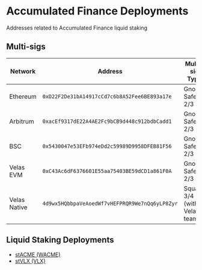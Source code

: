 # Accumulated Finance Deployments
Addresses related to Accumulated Finance liquid staking

## Multi-sigs
| Network | Address | Multi-sig Type | Explorer |
| -- | -- | -- | -- |
| Ethereum | `0xD22F2De31bA14917cCd7c6b8A52Fee6BE893a17e` | Gnosis Safe 2/3 | [Explorer](https://etherscan.io/address/0xD22F2De31bA14917cCd7c6b8A52Fee6BE893a17e) |
| Arbitrum | `0xacEf9317dE22A4AE2Fc9bCB9d448c912bdbCadd1` | Gnosis Safe 2/3 | [Explorer](https://arbiscan.io/address/0xacEf9317dE22A4AE2Fc9bCB9d448c912bdbCadd1) |
| BSC | `0x5430047e53EFb974eDd2c59989D9958DFEB81F56` | Gnosis Safe 2/3 | [Explorer](https://bscscan.com/address/0x5430047e53EFb974eDd2c59989D9958DFEB81F56) |
| Velas EVM | `0xC43Ac6dF6376601E55aa75403BE59dCD1a861F0A` | Gnosis Safe 2/3 | [Explorer](https://evmexplorer.velas.com/address/0xC43Ac6dF6376601E55aa75403BE59dCD1a861F0A) |
| Velas Native | `4d9wx5HQbbpaVeAoedWf7vHEFPRQR9We7nQq6yLP8Zyr` | Squads 3/4 (with Velas team) | [Explorer](https://native.velas.com/address/4d9wx5HQbbpaVeAoedWf7vHEFPRQR9We7nQq6yLP8Zyr) |

## Liquid Staking Deployments
- [stACME (WACME)](WACME.md)
- [stVLX (VLX)](VLX.md)
